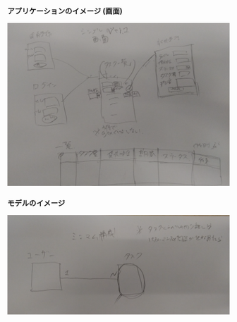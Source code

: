 ### アプリケーションのイメージ (画面)

![アプリケーションのイメージ](/tudu/docs/screen.png)

### モデルのイメージ

![モデルのイメージ](/tudu/docs/simple-model.png)


